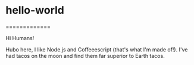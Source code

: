 # hello-world
=============

Hi Humans!

Hubo here, I like Node.js and Coffeeescript (that's what I'm made of!).
I've had tacos on the moon and find them far superior to Earth tacos.

